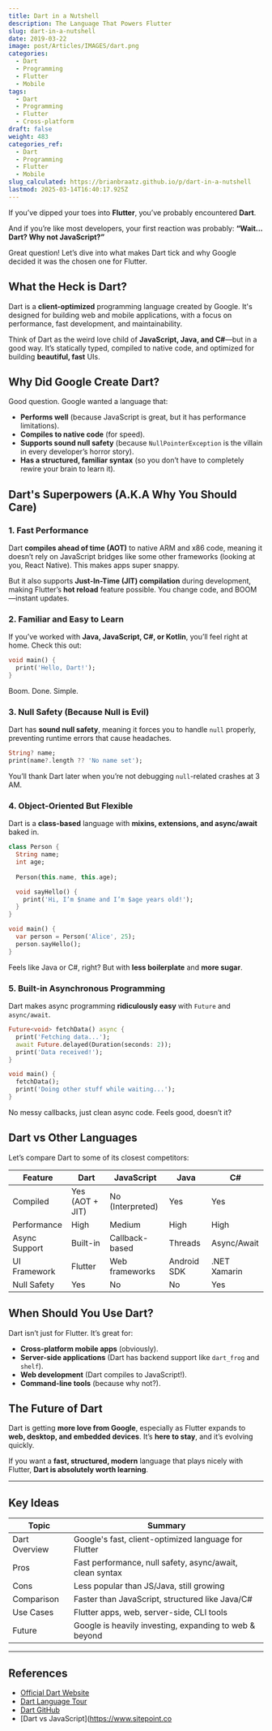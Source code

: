 ```yaml
---
title: Dart in a Nutshell
description: The Language That Powers Flutter
slug: dart-in-a-nutshell
date: 2019-03-22
image: post/Articles/IMAGES/dart.png
categories:
  - Dart
  - Programming
  - Flutter
  - Mobile
tags:
  - Dart
  - Programming
  - Flutter
  - Cross-platform
draft: false
weight: 483
categories_ref:
  - Dart
  - Programming
  - Flutter
  - Mobile
slug_calculated: https://brianbraatz.github.io/p/dart-in-a-nutshell
lastmod: 2025-03-14T16:40:17.925Z
---
```

<!-- # Dart in a Nutshell: The Language That Powers Flutter

Alright, folks. If you’ve dipped your toes into **Flutter**, you’ve probably encountered **Dart**, the programming language behind the magic.  -->

If you’ve dipped your toes into **Flutter**, you’ve probably encountered **Dart**.

And if you’re like most developers, your first reaction was probably: **“Wait... Dart? Why not JavaScript?”**

Great question! Let’s dive into what makes Dart tick and why Google decided it was the chosen one for Flutter.

## What the Heck is Dart?

Dart is a **client-optimized** programming language created by Google. It's designed for building web and mobile applications, with a focus on performance, fast development, and maintainability.

Think of Dart as the weird love child of **JavaScript, Java, and C#**—but in a good way. It’s statically typed, compiled to native code, and optimized for building **beautiful, fast** UIs.

## Why Did Google Create Dart?

Good question. Google wanted a language that:

* **Performs well** (because JavaScript is great, but it has performance limitations).
* **Compiles to native code** (for speed).
* **Supports sound null safety** (because `NullPointerException` is the villain in every developer’s horror story).
* **Has a structured, familiar syntax** (so you don’t have to completely rewire your brain to learn it).

## Dart's Superpowers (A.K.A Why You Should Care)

### 1. **Fast Performance**

Dart **compiles ahead of time (AOT)** to native ARM and x86 code, meaning it doesn’t rely on JavaScript bridges like some other frameworks (looking at you, React Native). This makes apps super snappy.

But it also supports **Just-In-Time (JIT) compilation** during development, making Flutter’s **hot reload** feature possible. You change code, and BOOM—instant updates.

### 2. **Familiar and Easy to Learn**

If you’ve worked with **Java, JavaScript, C#, or Kotlin**, you’ll feel right at home. Check this out:

```dart
void main() {
  print('Hello, Dart!');
}
```

Boom. Done. Simple.

### 3. **Null Safety (Because Null is Evil)**

Dart has **sound null safety**, meaning it forces you to handle `null` properly, preventing runtime errors that cause headaches.

```dart
String? name;
print(name?.length ?? 'No name set');
```

You’ll thank Dart later when you’re not debugging `null`-related crashes at 3 AM.

### 4. **Object-Oriented But Flexible**

Dart is a **class-based** language with **mixins, extensions, and async/await** baked in.

```dart
class Person {
  String name;
  int age;
  
  Person(this.name, this.age);

  void sayHello() {
    print('Hi, I’m $name and I’m $age years old!');
  }
}

void main() {
  var person = Person('Alice', 25);
  person.sayHello();
}
```

Feels like Java or C#, right? But with **less boilerplate** and **more sugar**.

### 5. **Built-in Asynchronous Programming**

Dart makes async programming **ridiculously easy** with `Future` and `async/await`.

```dart
Future<void> fetchData() async {
  print('Fetching data...');
  await Future.delayed(Duration(seconds: 2));
  print('Data received!');
}

void main() {
  fetchData();
  print('Doing other stuff while waiting...');
}
```

No messy callbacks, just clean async code. Feels good, doesn’t it?

## Dart vs Other Languages

Let’s compare Dart to some of its closest competitors:

| Feature       | Dart            | JavaScript       | Java        | C#           |
| ------------- | --------------- | ---------------- | ----------- | ------------ |
| Compiled      | Yes (AOT + JIT) | No (Interpreted) | Yes         | Yes          |
| Performance   | High            | Medium           | High        | High         |
| Async Support | Built-in        | Callback-based   | Threads     | Async/Await  |
| UI Framework  | Flutter         | Web frameworks   | Android SDK | .NET Xamarin |
| Null Safety   | Yes             | No               | No          | Yes          |

## When Should You Use Dart?

Dart isn’t just for Flutter. It’s great for:

* **Cross-platform mobile apps** (obviously).
* **Server-side applications** (Dart has backend support like `dart_frog` and `shelf`).
* **Web development** (Dart compiles to JavaScript!).
* **Command-line tools** (because why not?).

## The Future of Dart

Dart is getting **more love from Google**, especially as Flutter expands to **web, desktop, and embedded devices**. It’s **here to stay**, and it’s evolving quickly.

If you want a **fast, structured, modern** language that plays nicely with Flutter, **Dart is absolutely worth learning**.

***

## Key Ideas

| Topic         | Summary                                                  |
| ------------- | -------------------------------------------------------- |
| Dart Overview | Google's fast, client-optimized language for Flutter     |
| Pros          | Fast performance, null safety, async/await, clean syntax |
| Cons          | Less popular than JS/Java, still growing                 |
| Comparison    | Faster than JavaScript, structured like Java/C#          |
| Use Cases     | Flutter apps, web, server-side, CLI tools                |
| Future        | Google is heavily investing, expanding to web & beyond   |

***

## References

* [Official Dart Website](https://dart.dev/)
* [Dart Language Tour](https://dart.dev/guides/language)
* [Dart GitHub](https://github.com/dart-lang)
* \[Dart vs JavaScript]\(https://www.sitepoint.co

